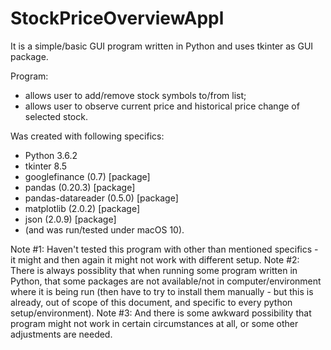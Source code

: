 # StockPriceOverviewAppl

It is a simple/basic GUI program written in Python and uses tkinter as GUI package.

Program:
- allows user to add/remove stock symbols to/from list;
- allows user to observe current price and historical price change of selected stock.

Was created with following specifics:
- Python 3.6.2
- tkinter 8.5
- googlefinance (0.7) [package]
- pandas (0.20.3) [package]
- pandas-datareader (0.5.0) [package]
- matplotlib (2.0.2) [package]
- json (2.0.9) [package]
- (and was run/tested under macOS 10).

Note #1: Haven't tested this program with other than mentioned specifics - it might and then again it might not work with different setup. 
Note #2: There is always possiblity that when running some program written in Python, that some packages are not available/not in computer/environment where it is being run (then have to try to install them manually - but this is already, out of scope of this document, and specific to every python setup/environment). 
Note #3: And there is some awkward possibility that program might not work in certain circumstances at all, or some other adjustments are needed.
